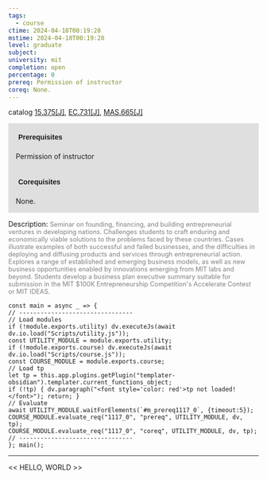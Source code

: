 ```yaml
---
tags:
  - course
ctime: 2024-04-18T00:19:28
mstime: 2024-04-18T00:19:28
level: graduate
subject: 
university: mit
completion: open
percentage: 0
prereq: Permission of instructor
coreq: None.
---
```


catalog [15.375[J]](http://student.mit.edu/catalog/m15b.html#15.375), [EC.731[J]](http://student.mit.edu/catalog/mECa.html#EC.731), [MAS.665[J]](http://student.mit.edu/catalog/mMASa.html#MAS.665)

<span style="display: block; padding: 15px; background-color: rgb(100, 100, 100, 0.2);"><font id="m_prereq1117_0" style="display: block; font-family: Arial, sans-serif; font-weight: bold; padding: 5px">Prerequisites</font><br><span id="prereq1117_0">Permission of instructor</span></span>
<span style="display: block; padding: 15px; background-color: rgb(100, 100, 100, 0.2);"><font id="m_coreq1117_0" style="display: block; font-family: Arial, sans-serif; font-weight: bold; padding: 5px">Corequisites</font><br><span id="coreq1117_0">None.</span></span>

<font style="">Description:</font>
<font style="color: grey; font-size: 0.8rem;">Seminar on founding, financing, and building entrepreneurial ventures in developing nations. Challenges students to craft enduring and economically viable solutions to the problems faced by these countries. Cases illustrate examples of both successful and failed businesses, and the difficulties in deploying and diffusing products and services through entrepreneurial action. Explores a range of established and emerging business models, as well as new business opportunities enabled by innovations emerging from MIT labs and beyond. Students develop a business plan executive summary suitable for submission in the MIT $100K Entrepreneurship Competition's Accelerate Contest or MIT IDEAS.</font>

```dataviewjs
const main = async _ => {
// --------------------------------
// Load modules
if (!module.exports.utility) dv.executeJs(await dv.io.load("Scripts/utility.js"));
const UTILITY_MODULE = module.exports.utility;
if (!module.exports.course) dv.executeJs(await dv.io.load("Scripts/course.js"));
const COURSE_MODULE = module.exports.course;
// Load tp
let tp = this.app.plugins.getPlugin("templater-obsidian").templater.current_functions_object;
if (!tp) { dv.paragraph("<font style='color: red'>tp not loaded!</font>"); return; }
// Evaluate
await UTILITY_MODULE.waitForElements(`#m_prereq1117_0`, {timeout:5});
COURSE_MODULE.evaluate_req("1117_0", "prereq", UTILITY_MODULE, dv, tp);
COURSE_MODULE.evaluate_req("1117_0", "coreq", UTILITY_MODULE, dv, tp);
// --------------------------------
}; main();
```

---

<< HELLO, WORLD >>
